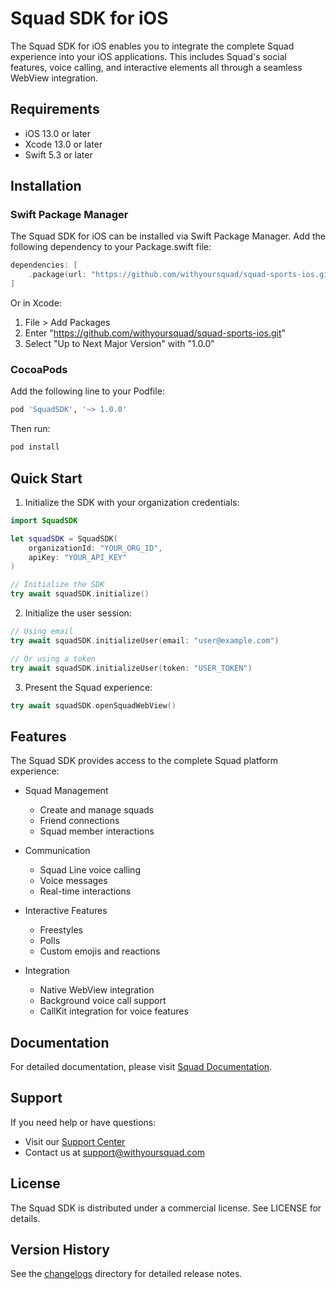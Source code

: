 # Squad SDK for iOS

The Squad SDK for iOS enables you to integrate the complete Squad experience into your iOS applications. This includes Squad's social features, voice calling, and interactive elements all through a seamless WebView integration.

## Requirements

- iOS 13.0 or later
- Xcode 13.0 or later
- Swift 5.3 or later

## Installation

### Swift Package Manager

The Squad SDK for iOS can be installed via Swift Package Manager. Add the following dependency to your Package.swift file:

```swift
dependencies: [
    .package(url: "https://github.com/withyoursquad/squad-sports-ios.git", from: "1.0.0")
]
```

Or in Xcode:

1. File > Add Packages
2. Enter "https://github.com/withyoursquad/squad-sports-ios.git"
3. Select "Up to Next Major Version" with "1.0.0"

### CocoaPods

Add the following line to your Podfile:

```ruby
pod 'SquadSDK', '~> 1.0.0'
```

Then run:

```bash
pod install
```

## Quick Start

1. Initialize the SDK with your organization credentials:

```swift
import SquadSDK

let squadSDK = SquadSDK(
    organizationId: "YOUR_ORG_ID",
    apiKey: "YOUR_API_KEY"
)

// Initialize the SDK
try await squadSDK.initialize()
```

2. Initialize the user session:

```swift
// Using email
try await squadSDK.initializeUser(email: "user@example.com")

// Or using a token
try await squadSDK.initializeUser(token: "USER_TOKEN")
```

3. Present the Squad experience:

```swift
try await squadSDK.openSquadWebView()
```

## Features

The Squad SDK provides access to the complete Squad platform experience:

- Squad Management

  - Create and manage squads
  - Friend connections
  - Squad member interactions

- Communication

  - Squad Line voice calling
  - Voice messages
  - Real-time interactions

- Interactive Features

  - Freestyles
  - Polls
  - Custom emojis and reactions

- Integration
  - Native WebView integration
  - Background voice call support
  - CallKit integration for voice features

## Documentation

For detailed documentation, please visit [Squad Documentation](https://docs.withyoursquad.com).

## Support

If you need help or have questions:

- Visit our [Support Center](https://support.withyoursquad.com)
- Contact us at support@withyoursquad.com

## License

The Squad SDK is distributed under a commercial license. See LICENSE for details.

## Version History

See the [changelogs](https://github.com/withyoursquad/squad-sports-ios/tree/main/changelogs) directory for detailed release notes.
